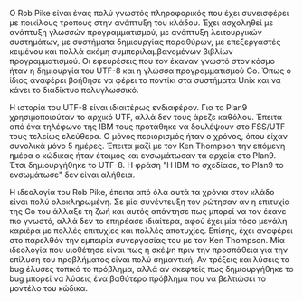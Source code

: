 Ο Rob Pike είναι ένας πολύ γνωστός πληροφορικός που έχει συνεισφέρει με ποικίλους τρόπους στην ανάπτυξη του κλάδου. Έχει ασχοληθεί με ανάπτυξη γλωσσών προγραμματισμού, 
με ανάπτυξη λειτουργικών συστημάτων, με συστήματα δημιουργίας παραθύρων, με επεξεργαστές κειμένου και πολλά ακόμη συμπεριλαμβανομένων βιβλίων προγραμματισμού. Οι 
εφευρέσεις που τον έκαναν γνωστό στον κόσμο ήταν η δημιουργία του UTF-8 και η γλώσσα προγραμματισμού Go. Όπως ο ίδιος αναφέρει βοήθησε να φέρει το ποντίκι στα συστήματα 
Unix και να κάνει το διαδίκτυο πολυγλωσσικό.



Η ιστορία του UTF-8 είναι ιδιαιτέρως ενδιαφέρον. Για το Plan9 χρησιμοποιούταν το αρχικό UTF, αλλά δεν τους άρεζε καθόλου. Έπειτα από ένα τηλέφωνο της IBM τους προτάθηκε 
να δουλέψουν στο FSS/UTF τους τελείως ελεύθερα. Ο μόνος περιορισμός ήταν ο χρόνος, όπου είχαν συνολικά μόνο 5 ημέρες. Έπειτα μαζί με τον Ken Thompson την επόμενη ημέρα
ο κώδικας ήταν έτοιμος και ενσωμάτωσαν τα αρχεία στο Plan9. Έτσι δημιουργήθηκε το UTF-8. Η φράση "Η IBM το σχεδίασε, το Plan9 το ενσωμάτωσε" δεν είναι αλήθεια.



Η ιδεολογία του Rob Pike, έπειτα από όλα αυτά τα χρόνια στον κλάδο είναι πολύ ολοκληρωμένη. Σε μία συνέντευξη τον ρώτησαν αν η επιτυχία της Go του άλλαξε τη ζωή και 
αυτός απάντησε πως μπορεί να τον έκανε πιο γνωστό, αλλά δεν το επηρέασε ιδιαίτερα, αφού έχει μία τόσο μεγάλη καριέρα με πολλές επιτυχίες και πολλές αποτυχίες. Επίσης, 
έχει αναφέρει στο παρελθόν την εμπειρία συνεργασίας του με τον Ken Thompson. Μία ιδεολογία που υιοθέτησε είναι πως η σκέψη πριν την προσπάθεια για την επίλυση του 
προβλήματος είναι πολύ σημαντική. Αν τρέξεις και λύσεις το bug έλυσες τοπικά το πρόβλημα, αλλά αν σκεφτείς πως δημιουργήθηκε το bug μπορεί να λύσεις ένα βαθύτερο 
πρόβλημα που να βελτιώσει το μοντέλο του κώδικα.
